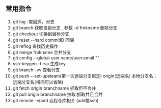 ## 常用指令
1. git log -查回溯，分支
2. git branch 获取当前分支 , 参数 -d frokname 删除分支
3. git checkout 切换到目标分支
4. git reset --hard commitID 回溯
5. git reflog 查找历史操作
6. git merge frokname 合并分支 
7. git config --globai user.name/user.email ""
8. ssh-keygen -t rsa 生成key
9. git branch -vv 查看分支
10. git push --set-upsteam(第一次远端分支绑定) origin(远端名) 本地分支名：远端分支名(相同可以省略)
11. git fetch origin branchname 抓取但不合并
12. git pull origin branchname 拉取:抓取并且合并
13. git remote -v/add 远程仓库相关 (add接ssh)